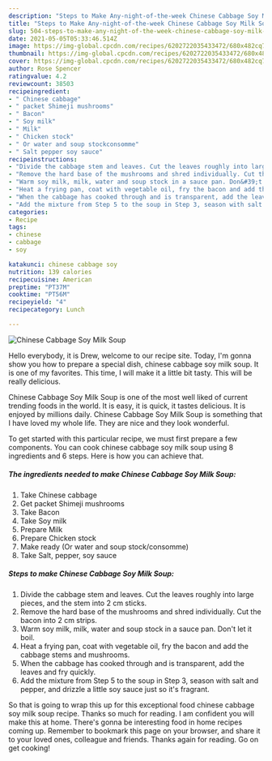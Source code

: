 ```yaml
---
description: "Steps to Make Any-night-of-the-week Chinese Cabbage Soy Milk Soup"
title: "Steps to Make Any-night-of-the-week Chinese Cabbage Soy Milk Soup"
slug: 504-steps-to-make-any-night-of-the-week-chinese-cabbage-soy-milk-soup
date: 2021-05-05T05:33:46.514Z
image: https://img-global.cpcdn.com/recipes/6202722035433472/680x482cq70/chinese-cabbage-soy-milk-soup-recipe-main-photo.jpg
thumbnail: https://img-global.cpcdn.com/recipes/6202722035433472/680x482cq70/chinese-cabbage-soy-milk-soup-recipe-main-photo.jpg
cover: https://img-global.cpcdn.com/recipes/6202722035433472/680x482cq70/chinese-cabbage-soy-milk-soup-recipe-main-photo.jpg
author: Rose Spencer
ratingvalue: 4.2
reviewcount: 38503
recipeingredient:
- " Chinese cabbage"
- " packet Shimeji mushrooms"
- " Bacon"
- " Soy milk"
- " Milk"
- " Chicken stock"
- " Or water and soup stockconsomme"
- " Salt pepper soy sauce"
recipeinstructions:
- "Divide the cabbage stem and leaves. Cut the leaves roughly into large pieces, and the stem into 2 cm sticks."
- "Remove the hard base of the mushrooms and shred individually. Cut the bacon into 2 cm strips."
- "Warm soy milk, milk, water and soup stock in a sauce pan. Don&#39;t let it boil."
- "Heat a frying pan, coat with vegetable oil, fry the bacon and add the cabbage stems and mushrooms."
- "When the cabbage has cooked through and is transparent, add the leaves and fry quickly."
- "Add the mixture from Step 5 to the soup in Step 3, season with salt and pepper, and drizzle a little soy sauce just so it&#39;s fragrant."
categories:
- Recipe
tags:
- chinese
- cabbage
- soy

katakunci: chinese cabbage soy 
nutrition: 139 calories
recipecuisine: American
preptime: "PT37M"
cooktime: "PT56M"
recipeyield: "4"
recipecategory: Lunch

---
```



![Chinese Cabbage Soy Milk Soup](https://img-global.cpcdn.com/recipes/6202722035433472/680x482cq70/chinese-cabbage-soy-milk-soup-recipe-main-photo.jpg)

Hello everybody, it is Drew, welcome to our recipe site. Today, I'm gonna show you how to prepare a special dish, chinese cabbage soy milk soup. It is one of my favorites. This time, I will make it a little bit tasty. This will be really delicious.

Chinese Cabbage Soy Milk Soup is one of the most well liked of current trending foods in the world. It is easy, it is quick, it tastes delicious. It is enjoyed by millions daily. Chinese Cabbage Soy Milk Soup is something that I have loved my whole life. They are nice and they look wonderful.




To get started with this particular recipe, we must first prepare a few components. You can cook chinese cabbage soy milk soup using 8 ingredients and 6 steps. Here is how you can achieve that.

<!--inarticleads1-->

##### The ingredients needed to make Chinese Cabbage Soy Milk Soup:

1. Take  Chinese cabbage
1. Get  packet Shimeji mushrooms
1. Take  Bacon
1. Take  Soy milk
1. Prepare  Milk
1. Prepare  Chicken stock
1. Make ready  (Or water and soup stock/consomme)
1. Take  Salt, pepper, soy sauce




<!--inarticleads2-->

##### Steps to make Chinese Cabbage Soy Milk Soup:

1. Divide the cabbage stem and leaves. Cut the leaves roughly into large pieces, and the stem into 2 cm sticks.
1. Remove the hard base of the mushrooms and shred individually. Cut the bacon into 2 cm strips.
1. Warm soy milk, milk, water and soup stock in a sauce pan. Don&#39;t let it boil.
1. Heat a frying pan, coat with vegetable oil, fry the bacon and add the cabbage stems and mushrooms.
1. When the cabbage has cooked through and is transparent, add the leaves and fry quickly.
1. Add the mixture from Step 5 to the soup in Step 3, season with salt and pepper, and drizzle a little soy sauce just so it&#39;s fragrant.




So that is going to wrap this up for this exceptional food chinese cabbage soy milk soup recipe. Thanks so much for reading. I am confident you will make this at home. There's gonna be interesting food in home recipes coming up. Remember to bookmark this page on your browser, and share it to your loved ones, colleague and friends. Thanks again for reading. Go on get cooking!
